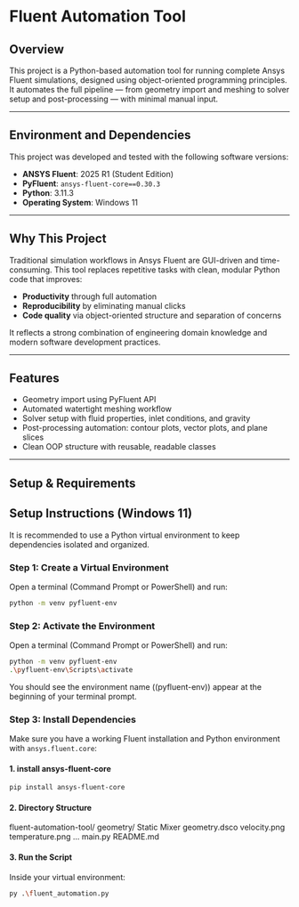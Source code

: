 # Fluent Automation Tool

## Overview

This project is a Python-based automation tool for running complete Ansys Fluent simulations, designed using object-oriented programming principles. It automates the full pipeline — from geometry import and meshing to solver setup and post-processing — with minimal manual input.

---
## Environment and Dependencies

This project was developed and tested with the following software versions:

- **ANSYS Fluent**: 2025 R1 (Student Edition)
- **PyFluent**: `ansys-fluent-core==0.30.3`  
- **Python**: 3.11.3  
- **Operating System**: Windows 11
---
## Why This Project

Traditional simulation workflows in Ansys Fluent are GUI-driven and time-consuming. This tool replaces repetitive tasks with clean, modular Python code that improves:

- **Productivity** through full automation  
- **Reproducibility** by eliminating manual clicks  
- **Code quality** via object-oriented structure and separation of concerns

It reflects a strong combination of engineering domain knowledge and modern software development practices.

---

## Features

- Geometry import using PyFluent API  
- Automated watertight meshing workflow  
- Solver setup with fluid properties, inlet conditions, and gravity  
- Post-processing automation: contour plots, vector plots, and plane slices  
- Clean OOP structure with reusable, readable classes

---

## Setup & Requirements

## Setup Instructions (Windows 11)

It is recommended to use a Python virtual environment to keep dependencies isolated and organized.

### Step 1: Create a Virtual Environment

Open a terminal (Command Prompt or PowerShell) and run:

```bash
python -m venv pyfluent-env
```
### Step 2: Activate the Environment

Open a terminal (Command Prompt or PowerShell) and run:

```bash
python -m venv pyfluent-env
.\pyfluent-env\Scripts\activate
```
You should see the environment name ((pyfluent-env)) appear at the beginning of your terminal prompt.


### Step 3: Install Dependencies

Make sure you have a working Fluent installation and Python environment with `ansys.fluent.core`:

#### 1. install ansys-fluent-core

```bash
pip install ansys-fluent-core
```
#### 2. Directory Structure

fluent-automation-tool/
geometry/
Static Mixer geometry.dsco
velocity.png
temperature.png
...
main.py
README.md


#### 3. Run the Script

Inside your virtual environment:

```bash
py .\fluent_automation.py
```